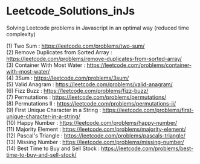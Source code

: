 # Leetcode_Solutions_inJs

Solving Leetcode problems in Javascript in an optimal way (reduced time complexity)

(1) Two Sum : https://leetcode.com/problems/two-sum/  
(2) Remove Duplicates from Sorted Array : https://leetcode.com/problems/remove-duplicates-from-sorted-array/  
(3) Container With Most Water : https://leetcode.com/problems/container-with-most-water/  
(4) 3Sum : https://leetcode.com/problems/3sum/  
(5) Valid Anagram : https://leetcode.com/problems/valid-anagram/  
(6) Fizz Buzz : https://leetcode.com/problems/fizz-buzz/  
(7) Permutations : https://leetcode.com/problems/permutations/  
(8) Permutations II : https://leetcode.com/problems/permutations-ii/  
(9) First Unique Character in a String : https://leetcode.com/problems/first-unique-character-in-a-string/  
(10) Happy Number : https://leetcode.com/problems/happy-number/  
(11) Majority Element : https://leetcode.com/problems/majority-element/  
(12) Pascal's Triangle : https://leetcode.com/problems/pascals-triangle/  
(13) Missing Number : https://leetcode.com/problems/missing-number/  
(14) Best Time to Buy and Sell Stock : https://leetcode.com/problems/best-time-to-buy-and-sell-stock/
